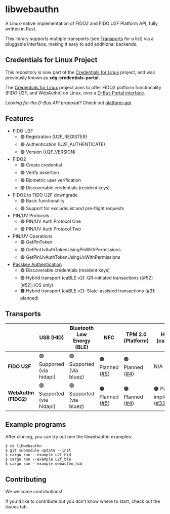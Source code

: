 # libwebauthn

A Linux-native implementation of FIDO2 and FIDO U2F Platform API, fully written in Rust.

This library supports multiple transports (see [Transports](#Transports) for a list) via a pluggable interface, making it easy to add additional backends.

## Credentials for Linux Project

This repository is now part of the [Credentials for Linux][linux-credentials] project, and was previously known as **xdg-credentials-portal**.

The [Credentials for Linux][linux-credentials] project aims to offer FIDO2 platform functionality (FIDO U2F, and WebAuthn) on Linux, over a [D-Bus Portal interface][xdg-portal].

_Looking for the D-Bus API proposal?_ Check out [platform-api][linux-credentials].

## Features

- FIDO U2F
  - 🟢 Registration (U2F_REGISTER)
  - 🟢 Authentication (U2F_AUTHENTICATE)
  - 🟢 Version (U2F_VERSION)
- FIDO2
  - 🟢 Create credential
  - 🟢 Verify assertion
  - 🟢 Biometric user verification
  - 🟢 Discoverable credentials (resident keys)
- FIDO2 to FIDO U2F downgrade
  - 🟢 Basic functionality
  - 🟢 Support for excludeList and pre-flight requests
- PIN/UV Protocols
  - 🟢 PIN/UV Auth Protocol One
  - 🟢 PIN/UV Auth Protocol Two
- PIN/UV Operations
  - 🟢 GetPinToken
  - 🟢 GetPinUvAuthTokenUsingPinWithPermissions
  - 🟢 GetPinUvAuthTokenUsingUvWithPermissions
- [Passkey Authentication][passkeys]
  - 🟢 Discoverable credentials (resident keys)
  - 🟢 Hybrid transport (caBLE v2): QR-initiated transactions ([#52][#52]: iOS only)
  - 🟠 Hybrid transport (caBLE v2): State-assisted transactions ([#31][#31]: planned)

## Transports

|                      | USB (HID)                 | Bluetooth Low Energy (BLE) | NFC                   | TPM 2.0 (Platform)    | Hybrid (caBLEv2)                   |
| -------------------- | ------------------------- | -------------------------- | --------------------- | --------------------- | ---------------------------------- |
| **FIDO U2F**         | 🟢 Supported (via hidapi) | 🟢 Supported (via bluez)   | 🟠 Planned ([#5](#5)) | 🟠 Planned ([#4][#4]) | N/A                                |
| **WebAuthn (FIDO2)** | 🟢 Supported (via hidapi) | 🟢 Supported (via bluez)   | 🟠 Planned ([#5](#5)) | 🟠 Planned ([#4][#4]) | 🟠 Partly implemented ([#31][#31]) |

## Example programs

After cloning, you can try out one the libwebauthn examples:
```
$ cd libwebauthn
$ git submodule update --init
$ cargo run --example u2f_hid
$ cargo run --example u2f_ble
$ cargo run --example webauthn_hid
```

## Contributing

We welcome contributions!

If you'd like to contribute but you don't know where to start, check out the _Issues_ tab.

[xdg-portal]: https://flatpak.github.io/xdg-desktop-portal/portal-docs.html
[linux-credentials]: https://github.com/linux-credentials
[webauthn]: https://www.w3.org/TR/webauthn/
[passkeys]: https://fidoalliance.org/passkeys/
[#10]: https://github.com/AlfioEmanueleFresta/xdg-credentials-portal/issues/10
[#3]: https://github.com/AlfioEmanueleFresta/xdg-credentials-portal/issues/3
[#4]: https://github.com/AlfioEmanueleFresta/xdg-credentials-portal/issues/4
[#5]: https://github.com/AlfioEmanueleFresta/xdg-credentials-portal/issues/5
[#17]: https://github.com/AlfioEmanueleFresta/xdg-credentials-portal/issues/17
[#18]: https://github.com/AlfioEmanueleFresta/xdg-credentials-portal/issues/18
[#31]: https://github.com/AlfioEmanueleFresta/xdg-credentials-portal/issues/31
